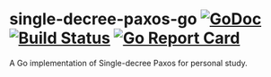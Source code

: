 # single-decree-paxos-go [![GoDoc](https://godoc.org/github.com/josephjang/single-decree-paxos-go?status.svg)](https://godoc.org/github.com/josephjang/single-decree-paxos-go) [![Build Status](https://travis-ci.org/josephjang/single-decree-paxos-go.svg?branch=master)](https://travis-ci.org/josephjang/single-decree-paxos-go) [![Go Report Card](https://goreportcard.com/badge/github.com/josephjang/single-decree-paxos-go)](https://goreportcard.com/report/github.com/josephjang/single-decree-paxos-go)

A Go implementation of Single-decree Paxos for personal study.

